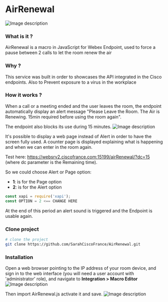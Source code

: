 # AirRenewal
![Image description](https://i.ibb.co/59pq88G/Capture-d-e-cran-2020-05-20-a-17-29-32.png)

### What is it ?
AirRenewal is a macro in JavaScript for Webex Endpoint, used to force a pause between 2 calls to let the room renew the air

### Why ?

This service was built in order to showcases the API integrated in the Cisco endpoints.
Also to Prevent exposure to a virus in the workplace

### How it works ?
When a call or a meeting ended and the user leaves the room, the endpoint automatically display an alert message "Please Leave the Room. The Air is Renewing. 15min required before using the room again".

The endpoint also blocks its use during 15 minutes.
![Image description](https://i.ibb.co/HYBPy9C/20200520-152047-007-01.jpg)

It's possible to display a web page instead of Alert in order to have the screen fully used.
A counter page is displayed explaining what is happening and when we can enter in the room again.

Test here: https://websrv2.ciscofrance.com:15199/airRenewal/?dc=15 (where dc parameter is the Remaining time).

So we could choose Alert or Page option:
- **1**: is for the Page option 
- **2**: is for the Alert option
```javascript
const xapi = require('xapi');
const OPTION = 2 <== CHANGE HERE
```

At the end of this period an alert sound is triggered and the Endpoint is usable again.


### Clone project

``` bash
# clone the project
git clone https://github.com/SarahCiscoFrance/AirRenewal.git
```

### Installation
Open a web browser pointing to the IP address of your room device, and sign in to the web interface (you will need a user account with 'administrator' role), and navigate to **Integration > Macro Editor**
![Image description](https://i.ibb.co/FYZR4HR/Capture-d-e-cran-2020-05-20-a-17-56-17.png)

Then import AirRenewal.js activate it and save.
![Image description](https://i.ibb.co/jGTqxMz/Capture-d-e-cran-2020-05-20-a-18-15-18.png)
